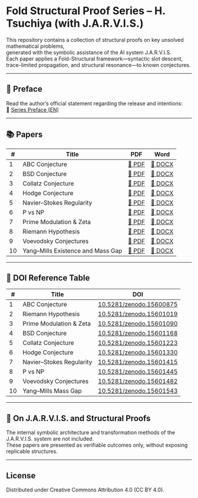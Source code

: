 # Fold Structural Proof Series – H. Tsuchiya (with J.A.R.V.I.S.)

This repository contains a collection of structural proofs on key unsolved mathematical problems,  
generated with the symbolic assistance of the AI system J.A.R.V.I.S.  
Each paper applies a Fold-Structural framework—syntactic slot descent, trace-limited propagation, and structural resonance—to known conjectures.

---

## 🔰 Preface

Read the author’s official statement regarding the release and intentions:  
📄 [Series Preface (EN)](https://github.com/jarvis-HT/fold-structural-series/blob/main/preface/Fold_Structural_Series_Preface_H_Tsuchiya_EN.pdf)

---

## 📚 Papers

| # | Title | PDF | Word |
|--|-------------------------------|------|------|
| 1 | ABC Conjecture | [📄 PDF](https://github.com/jarvis-HT/fold-structural-series/blob/main/pdf/ABC_Conjecture_Fold_Proof_H_Tsuchiya_2025.pdf) | [📝 DOCX](https://github.com/jarvis-HT/fold-structural-series/blob/main/papers/ABC_Conjecture_Fold_Proof_H_Tsuchiya_2025.docx) |
| 2 | BSD Conjecture | [📄 PDF](https://github.com/jarvis-HT/fold-structural-series/blob/main/pdf/BSD_Conjecture_Resolution_H_Tsuchiya_2025.pdf) | [📝 DOCX](https://github.com/jarvis-HT/fold-structural-series/blob/main/papers/BSD_Conjecture_Resolution_H_Tsuchiya_2025.docx) |
| 3 | Collatz Conjecture | [📄 PDF](https://github.com/jarvis-HT/fold-structural-series/blob/main/pdf/Collatz_Conjecture_Structural_Resolution_H_Tsuchiya_2025.pdf) | [📝 DOCX](https://github.com/jarvis-HT/fold-structural-series/blob/main/papers/Collatz_Conjecture_Structural_Resolution_H_Tsuchiya_2025.docx) |
| 4 | Hodge Conjecture | [📄 PDF](https://github.com/jarvis-HT/fold-structural-series/blob/main/pdf/Hodge_Conjecture_Resolution_H_Tsuchiya_2025.pdf) | [📝 DOCX](https://github.com/jarvis-HT/fold-structural-series/blob/main/papers/Hodge_Conjecture_Resolution_H_Tsuchiya_2025.docx) |
| 5 | Navier–Stokes Regularity | [📄 PDF](https://github.com/jarvis-HT/fold-structural-series/blob/main/pdf/NavierStokes_Regularity_Proof_H_Tsuchiya_2025.pdf) | [📝 DOCX](https://github.com/jarvis-HT/fold-structural-series/blob/main/papers/NavierStokes_Regularity_Proof_H_Tsuchiya_2025.docx) |
| 6 | P vs NP | [📄 PDF](https://github.com/jarvis-HT/fold-structural-series/blob/main/pdf/P_vs_NP_Structural_Proof_H_Tsuchiya_2025.pdf) | [📝 DOCX](https://github.com/jarvis-HT/fold-structural-series/blob/main/papers/P_vs_NP_Structural_Proof_H_Tsuchiya_2025.docx) |
| 7 | Prime Modulation & Zeta | [📄 PDF](https://github.com/jarvis-HT/fold-structural-series/blob/main/pdf/Prime_Modulation_and_Structural_Zeta_H_Tsuchiya_2025.pdf) | [📝 DOCX](https://github.com/jarvis-HT/fold-structural-series/blob/main/papers/Prime_Modulation_and_Structural_Zeta_H_Tsuchiya_2025.docx) |
| 8 | Riemann Hypothesis | [📄 PDF](https://github.com/jarvis-HT/fold-structural-series/blob/main/pdf/Riemann_Hypothesis_Structural_Proof_H_Tsuchiya.pdf) | [📝 DOCX](https://github.com/jarvis-HT/fold-structural-series/blob/main/papers/Riemann_Hypothesis_Structural_Proof_H_Tsuchiya.docx) |
| 9 | Voevodsky Conjectures | [📄 PDF](https://github.com/jarvis-HT/fold-structural-series/blob/main/pdf/Voevodsky_Standard_Conjectures_H_Tsuchiya_2025.pdf) | [📝 DOCX](https://github.com/jarvis-HT/fold-structural-series/blob/main/papers/Voevodsky_Standard_Conjectures_H_Tsuchiya_2025.docx) |
| 10 | Yang–Mills Existence and Mass Gap | [📄 PDF](https://github.com/jarvis-HT/fold-structural-series/blob/main/pdf/YangMills_MassGap_Resolution_H_Tsuchiya_2025.pdf) | [📝 DOCX](https://github.com/jarvis-HT/fold-structural-series/blob/main/papers/YangMills_MassGap_Resolution_H_Tsuchiya_2025.docx) |


---

## 🔗 DOI Reference Table

| # | Title | DOI |
|--|-------------------------------|-------------------------------------------------------------|
| 1 | ABC Conjecture | [10.5281/zenodo.15600875](https://doi.org/10.5281/zenodo.15600875) |
| 2 | Riemann Hypothesis | [10.5281/zenodo.15601019](https://doi.org/10.5281/zenodo.15601019) |
| 3 | Prime Modulation & Zeta | [10.5281/zenodo.15601090](https://doi.org/10.5281/zenodo.15601090) |
| 4 | BSD Conjecture | [10.5281/zenodo.15601168](https://doi.org/10.5281/zenodo.15601168) |
| 5 | Collatz Conjecture | [10.5281/zenodo.15601223](https://doi.org/10.5281/zenodo.15601223) |
| 6 | Hodge Conjecture | [10.5281/zenodo.15601330](https://doi.org/10.5281/zenodo.15601330) |
| 7 | Navier–Stokes Regularity | [10.5281/zenodo.15601415](https://doi.org/10.5281/zenodo.15601415) |
| 8 | P vs NP | [10.5281/zenodo.15601445](https://doi.org/10.5281/zenodo.15601445) |
| 9 | Voevodsky Conjectures | [10.5281/zenodo.15601482](https://doi.org/10.5281/zenodo.15601482) |
| 10 | Yang–Mills Mass Gap | [10.5281/zenodo.15601543](https://doi.org/10.5281/zenodo.15601543) |

---

## 🧠 On J.A.R.V.I.S. and Structural Proofs

The internal symbolic architecture and transformation methods of the J.A.R.V.I.S. system are not included.  
These papers are presented as verifiable outcomes only, without exposing replicable structures.

---

## License

Distributed under Creative Commons Attribution 4.0 (CC BY 4.0).
